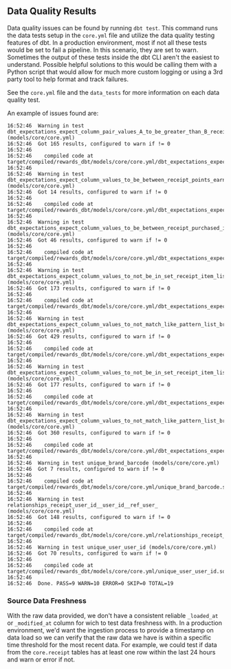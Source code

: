 ## Data Quality Results
Data quality issues can be found by running `dbt test`. This command runs the data tests setup in the `core.yml` file and utilize the data quality testing features of dbt. In a production environment, most if not all these tests would be set to fail a pipeline. In this scenario, they are set to warn. Sometimes the output of these tests inside the dbt CLI aren't the easiest to understand. Possible helpful solutions to this would be calling them with a Python script that would allow for much more custom logging or using a 3rd party tool to help format and track failures.

See the `core.yml` file and the `data_tests` for more information on each data quality test.

An example of issues found are:
```
16:52:46  Warning in test dbt_expectations_expect_column_pair_values_A_to_be_greater_than_B_receipt_finished_date__created_date (models/core/core.yml)
16:52:46  Got 165 results, configured to warn if != 0
16:52:46  
16:52:46    compiled code at target/compiled/rewards_dbt/models/core/core.yml/dbt_expectations_expect_column_872d7b85be62e73cbde4966cdeda16a7.sql
16:52:46  
16:52:46  Warning in test dbt_expectations_expect_column_values_to_be_between_receipt_points_earned__5000__0 (models/core/core.yml)
16:52:46  Got 14 results, configured to warn if != 0
16:52:46  
16:52:46    compiled code at target/compiled/rewards_dbt/models/core/core.yml/dbt_expectations_expect_column_cf12cebc4ae21c82490f2757ea3efe5b.sql
16:52:46  
16:52:46  Warning in test dbt_expectations_expect_column_values_to_be_between_receipt_purchased_item_count__100__1 (models/core/core.yml)
16:52:46  Got 46 results, configured to warn if != 0
16:52:46  
16:52:46    compiled code at target/compiled/rewards_dbt/models/core/core.yml/dbt_expectations_expect_column_1654d2abc583375c019f81417ac53ac4.sql
16:52:46  
16:52:46  Warning in test dbt_expectations_expect_column_values_to_not_be_in_set_receipt_item_list_description__True__ITEM_NOT_FOUND (models/core/core.yml)
16:52:46  Got 173 results, configured to warn if != 0
16:52:46  
16:52:46    compiled code at target/compiled/rewards_dbt/models/core/core.yml/dbt_expectations_expect_column_d9fec17ac55cc238867a5487658b39e6.sql
16:52:46  
16:52:46  Warning in test dbt_expectations_expect_column_values_to_not_match_like_pattern_list_brand_name___test____TEST___all (models/core/core.yml)
16:52:46  Got 429 results, configured to warn if != 0
16:52:46  
16:52:46    compiled code at target/compiled/rewards_dbt/models/core/core.yml/dbt_expectations_expect_column_62b9f9be1c0c6da1d25ac70a8985c93f.sql
16:52:46  
16:52:46  Warning in test dbt_expectations_expect_column_values_to_not_be_in_set_receipt_item_list_barcode__False__4011 (models/core/core.yml)
16:52:46  Got 177 results, configured to warn if != 0
16:52:46  
16:52:46    compiled code at target/compiled/rewards_dbt/models/core/core.yml/dbt_expectations_expect_column_0f0df90e925958c76a83be5554c66cd1.sql
16:52:46  
16:52:46  Warning in test dbt_expectations_expect_column_values_to_not_match_like_pattern_list_brand_brand_code___test____TEST___all (models/core/core.yml)
16:52:46  Got 360 results, configured to warn if != 0
16:52:46  
16:52:46    compiled code at target/compiled/rewards_dbt/models/core/core.yml/dbt_expectations_expect_column_cc10849e2a107b24cd055e491ac23cf1.sql
16:52:46  
16:52:46  Warning in test unique_brand_barcode (models/core/core.yml)
16:52:46  Got 7 results, configured to warn if != 0
16:52:46  
16:52:46    compiled code at target/compiled/rewards_dbt/models/core/core.yml/unique_brand_barcode.sql
16:52:46  
16:52:46  Warning in test relationships_receipt_user_id__user_id__ref_user_ (models/core/core.yml)
16:52:46  Got 148 results, configured to warn if != 0
16:52:46  
16:52:46    compiled code at target/compiled/rewards_dbt/models/core/core.yml/relationships_receipt_user_id__user_id__ref_user_.sql
16:52:46  
16:52:46  Warning in test unique_user_user_id (models/core/core.yml)
16:52:46  Got 70 results, configured to warn if != 0
16:52:46  
16:52:46    compiled code at target/compiled/rewards_dbt/models/core/core.yml/unique_user_user_id.sql
16:52:46  
16:52:46  Done. PASS=9 WARN=10 ERROR=0 SKIP=0 TOTAL=19
```


### Source Data Freshness
With the raw data provided, we don't have a consistent reliable `_loaded_at` or `_modified_at` column for wich to test data freshness with. In a production environment, we'd want the ingestion process to provide a timestamp on data load so we can verify that the raw data we have is within a specific time threshold for the most recent data. For example, we could test if data from the `core.receipt` tables has at least one row within the last 24 hours and warn or error if not.
